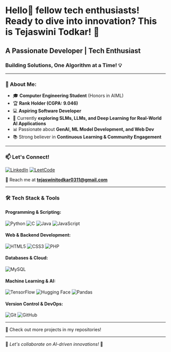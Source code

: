 # Hello👋 fellow tech enthusiasts! Ready to dive into innovation? This is Tejaswini Todkar! 🚀

## A Passionate Developer | Tech Enthusiast  
### Building Solutions, One Algorithm at a Time! 💡

---

### 🌟 About Me:
- 🎓 **Computer Engineering Student** (Honors in AIML) 
- 🏆 **Rank Holder (CGPA: 9.046)**   
- 💻 **Aspiring Software Developer**  
- 🌱 Currently **exploring SLMs, LLMs, and Deep Learning for Real-World AI Applications**  
- 📊 Passionate about **GenAI, ML Model Development, and Web Dev**    
- 📚 Strong believer in **Continuous Learning & Community Engagement**  

---

### 📫 Let's Connect!  
[![LinkedIn](https://img.shields.io/badge/LinkedIn-Connect-blue?logo=linkedin)](https://www.linkedin.com/in/tejaswini-todkar-a120b2232/)
[![LeetCode](https://img.shields.io/badge/LeetCode-Practice-orange?logo=leetcode)](https://leetcode.com/u/MIsbhnKl9h/)


📩 Reach me at **tejaswinitodkar0311@gmail.com**

---

### 🛠️ Tech Stack & Tools  
#### **Programming & Scripting:**  
![Python](https://img.shields.io/badge/Python-3776AB?style=flat&logo=python&logoColor=white) ![C](https://img.shields.io/badge/C-00599C?style=flat&logo=c&logoColor=white) ![Java](https://img.shields.io/badge/Java-007396?style=flat&logo=java&logoColor=white) ![JavaScript](https://img.shields.io/badge/JavaScript-F7DF1E?style=flat&logo=javascript&logoColor=black)

#### **Web & Backend Development:**  
![HTML5](https://img.shields.io/badge/HTML5-E34F26?style=flat&logo=html5&logoColor=white) ![CSS3](https://img.shields.io/badge/CSS3-1572B6?style=flat&logo=css3&logoColor=white) ![PHP](https://img.shields.io/badge/PHP-777BB4?style=flat&logo=php&logoColor=white) 

#### **Databases & Cloud:**  
![MySQL](https://img.shields.io/badge/MySQL-4479A1?style=flat&logo=mysql&logoColor=white)

#### **Machine Learning & AI:**  
![TensorFlow](https://img.shields.io/badge/TensorFlow-FF6F00?style=flat&logo=tensorflow&logoColor=white) ![Hugging Face](https://img.shields.io/badge/Hugging%20Face-FFCC00?style=flat&logo=huggingface&logoColor=black) ![Pandas](https://img.shields.io/badge/Pandas-150458?style=flat&logo=pandas&logoColor=white)

#### **Version Control & DevOps:**  
![Git](https://img.shields.io/badge/Git-F05032?style=flat&logo=git&logoColor=white) ![GitHub](https://img.shields.io/badge/GitHub-181717?style=flat&logo=github&logoColor=white)

---



📌 Check out more projects in my repositories!

---

🌟 _Let's collaborate on AI-driven innovations!_ 🚀
